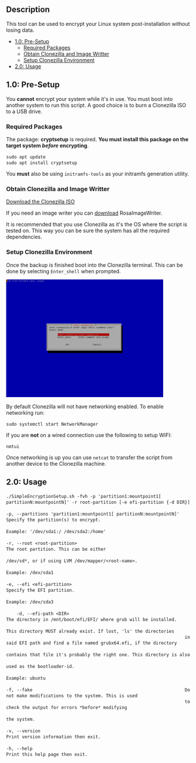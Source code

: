 ## Description

This tool can be used to encrypt your Linux system post-installation without losing data.

* <a href="#10-pre-setup">1.0: Pre-Setup</a>
  * <a href="#required-packages">Required Packages</a>
  * <a href="#obtain-clonezilla-and-image-writter">Obtain Clonezilla and Image Writter</a>
  * <a href="#setup-clonezilla-environment">Setup Clonezilla Environment</a>
* <a href="#20-usage">2.0: Usage</a>

## 1.0: Pre-Setup

You <b>cannot</b> encrypt your system while it's in use. You must boot into another system to run this script.
A good choice is to burn a Clonezilla ISO to a USB drive.<br>

### Required Packages
The package: <b>cryptsetup</b> is required. <b>You must install this package on the target system <i>before</i> encrypting</b>.

    sudo apt update
    sudo apt install cryptsetup

You <b>must</b> also be using `initramfs-tools` as your initramfs generation utility.

### Obtain Clonezilla and Image Writter

<a href="https://mirrors.xtom.com/osdn/clonezilla/71822/clonezilla-live-2.6.4-10-amd64.iso">Download the Clonezilla ISO</a>

If you need an image writer you can <a href="http://wiki.rosalab.ru/ru/images/2/24/RosaImageWriter-2.6.1-lin-x86_64.txz">download</a> RosaImageWriter.

It is recommended that you use Clonezilla as it's the OS where the script is tested on. This way you can be sure the system has all the required dependencies.

### Setup Clonezilla Environment

Once the backup is finished boot into the Clonezilla terminal. This can be done by selecting `Enter_shell` when prompted.

<img src="./Assets/Clonezilla_backup_step_1.png" width="85%" />

By default Clonezilla will not have networking enabled. To enable networking run:

```
sudo systemctl start NetworkManager
```

If you are <b>not</b> on a wired connection use the following to setup WIFI:

```
nmtui
```

Once networking is up you can use `netcat` to transfer the script from another device to the Clonezilla machine.

## 2.0: Usage
```
./SimpleEncryptionSetup.sh -fvh -p 'partition1:mountpoint1[ partitionN:mountpointN]' -r root-partition [-e efi-partition {-d DIR}]

-p, --partitions 'partition1:mountpoint1[ partitionN:mountpointN]'  Specify the partition(s) to encrypt.
                                                                    Example: '/dev/sda1:/ /dev/sda2:/home'
                                                                    
-r, --root <root-partition>                                         The root partition. This can be either
                                                                    /dev/sd*, or if using LVM /dev/mapper/<root-name>.
                                                                    Example: /dev/sda1
                                                                    
-e, --efi <efi-partition>                                           Specify the EFI partition.
                                                                    Example: /dev/sda3
                                                                    
    -d, --efi-path <DIR>                                            The directory in /mnt/boot/efi/EFI/ where grub will be installed.
                                                                    This directory MUST already exist. If lost, 'ls' the directories 
                                                                    in said EFI path and find a file named grubx64.efi, if the directory 
                                                                    contains that file it's probably the right one. This directory is also 
                                                                    used as the bootloader-id.
                                                                    Example: ubuntu
                                                                    
-f, --fake                                                          Do not make modifications to the system. This is used
                                                                    to check the output for errors *before* modifying
                                                                    the system.

-v, --version                                                       Print version information then exit.
                                                                    
-h, --help                                                          Print this help page then exit.
```
